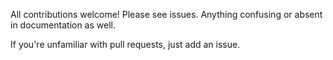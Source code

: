 All contributions welcome! Please see issues. Anything confusing or absent in documentation as well.

If you're unfamiliar with pull requests, just add an issue. 
